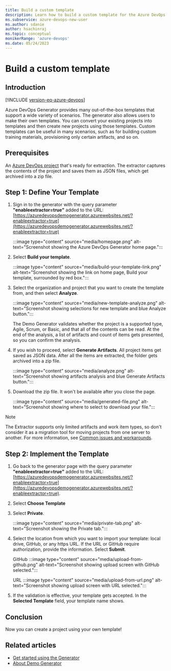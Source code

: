 ```yaml
---
title: Build a custom template
description: Learn how to build a custom template for the Azure DevOps Demo Generator.
ms.subservice: azure-devops-new-user
ms.author: sdanie
author: hsachinraj
ms.topic: conceptual
monikerRange: 'azure-devops'
ms.date: 05/24/2023
---
```


# Build a custom template

## Introduction

[!INCLUDE [version-eq-azure-devops](../includes/version-eq-azure-devops.md)]

Azure DevOps Generator provides many out-of-the-box templates that support a wide variety of scenarios. The generator also allows users to make their own templates. You can convert your existing projects into templates and then create new projects using those templates. Custom templates can be useful in many scenarios, such as for building custom training materials, provisioning only certain artifacts, and so on.

## Prerequisites

An [Azure DevOps project](../organizations/projects/create-project.md) that's ready for extraction. The extractor captures the contents of the project and saves them as JSON files, which get archived into a zip file.

## Step 1: Define Your Template

1. Sign in to the generator with the query parameter **"enableextractor=true"** added to the URL: [https://azuredevopsdemogenerator.azurewebsites.net/?enableextractor=true](https://azuredevopsdemogenerator.azurewebsites.net/?enableextractor=true)

   :::image type="content" source="media/homepage.png" alt-text="Screenshot showing the Azure DevOps Generator home page.":::

2. Select **Build your template**.

   :::image type="content" source="media/build-your-template-link.png" alt-text="Screenshot showing the link on home page, Build your template, surrounded by red box.":::

3. Select the organization and project that you want to create the template from, and then select **Analyze**.

   :::image type="content" source="media/new-template-analyze.png" alt-text="Screenshot showing selections for new template and blue Analyze button.":::

   The Demo Generator validates whether the project is a supported type, Agile, Scrum, or Basic, and that all of the contents can be read. At the end of the analysis, a list of artifacts and count of items gets presented, so you can confirm the analysis.

4. If you wish to proceed, select **Generate Artifacts**. All project items get saved as JSON data. After all the items are extracted, the folder gets archived into a zip file.

   :::image type="content" source="media/analyze.png" alt-text="Screenshot showing artifacts analysis and blue Generate Artifacts button.":::

5. Download the zip file. It won't be available after you close the page.

   :::image type="content" source="media/generated-file.png" alt-text="Screenshot showing where to select to download your file.":::

> [!NOTE]
> The Extractor supports only limited artifacts and work item types, so don't consider it as a migration tool for moving projects from one server to another. For more information, see [Common issues and workarounds](use-demo-generator-v2.md).

## Step 2: Implement the Template

1. Go back to the generator page with the query parameter **"enableextractor=true"** added to the URL: [https://azuredevopsdemogenerator.azurewebsites.net/?enableextractor=true](https://azuredevopsdemogenerator.azurewebsites.net/?enableextractor=true).

2. Select **Choose Template**

3. Select **Private**.

   :::image type="content" source="media/private-tab.png" alt-text="Screenshot showing the Private tab.":::

4. Select the location from which you want to import your template: local drive, GitHub, or any https URL. If the URL or GitHub require authorization, provide the information. Select **Submit**.

   GitHub
   :::image type="content" source="media/upload-from-github.png" alt-text="Screenshot showing upload screen with GitHub selected.":::

   URL
   :::image type="content" source="media/upload-from-url.png" alt-text="Screenshot showing upload screen with URL selected.":::

5. If the validation is effective, your template gets accepted. In the **Selected Template** field, your template name shows.

## Conclusion

Now you can create a project using your own template!

## Related articles

- [Get started using the Generator](use-demo-generator-v2.md)
- [About Demo Generator](index.md)
